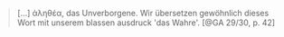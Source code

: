 > […] ἀληθέα, das Unverborgene. Wir übersetzen gewöhnlich dieses Wort mit unserem blassen ausdruck 'das Wahre'. [@GA 29/30, p. 42]